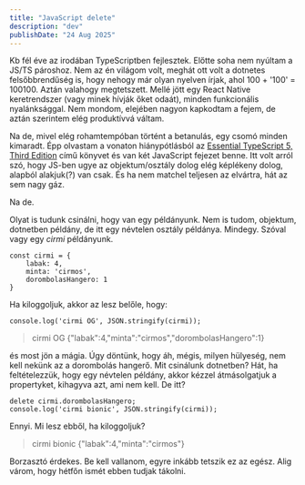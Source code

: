 ```yaml
---
title: "JavaScript delete"
description: "dev"
publishDate: "24 Aug 2025"
---
```


Kb fél éve az irodában TypeScriptben fejlesztek. Előtte soha nem nyúltam a JS/TS pároshoz. Nem az én világom volt, meghát ott volt a dotnetes felsőbbrendűség is, hogy nehogy már olyan nyelven írjak, ahol 100 + '100' = 100100. Aztán valahogy megtetszett. Mellé jött egy React Native keretrendszer (vagy minek hívják őket odaát), minden funkcionális nyalánksággal. Nem mondom, elejében nagyon kapkodtam a fejem, de aztán szerintem elég produktívvá váltam.

Na de, mivel elég rohamtempóban történt a betanulás, egy csomó minden kimaradt. Épp olvastam a vonaton hiánypótlásból az [Essential TypeScript 5, Third Edition](https://www.manning.com/books/essential-typescript-5-third-edition) című könyvet és van két JavaScript fejezet benne. Itt volt arról szó, hogy JS-ben ugye az objektum/osztály dolog elég képlékeny dolog, alapból alakjuk(?) van csak. És ha nem matchel teljesen az elvártra, hát az sem nagy gáz.

Na de.

Olyat is tudunk csinálni, hogy van egy példányunk. Nem is tudom, objektum, dotnetben példány, de itt egy névtelen osztály példánya. Mindegy. Szóval vagy egy _cirmi_ példányunk.

```
const cirmi = {
    labak: 4,
    minta: 'cirmos',
    dorombolasHangero: 1
}

```

Ha kiloggoljuk, akkor az lesz belőle, hogy:

```
console.log('cirmi OG', JSON.stringify(cirmi));
```

> cirmi OG {"labak":4,"minta":"cirmos","dorombolasHangero":1}

és most jön a mágia. Úgy döntünk, hogy áh, mégis, milyen hülyeség, nem kell nekünk az a dorombolás hangerő. Mit csinálunk dotnetben? Hát, ha feltételezzük, hogy egy névtelen példány, akkor kézzel átmásolgatjuk a propertyket, kihagyva azt, ami nem kell. De itt?

```
delete cirmi.dorombolasHangero;
console.log('cirmi bionic', JSON.stringify(cirmi));
```

Ennyi. Mi lesz ebből, ha kiloggoljuk?

> cirmi bionic {"labak":4,"minta":"cirmos"}

Borzasztó érdekes. Be kell vallanom, egyre inkább tetszik ez az egész. Alig várom, hogy hétfőn ismét ebben tudjak tákolni.